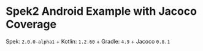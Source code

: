 # Spek2 Android Example with Jacoco Coverage

Spek: `2.0.0-alpha1` + Kotlin: `1.2.60` + Gradle: `4.9` + Jacoco `0.8.1`
